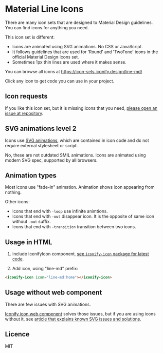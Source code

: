 # Material Line Icons

There are many icon sets that are designed to Material Design guidelines. You can find icons for anything you need.

This icon set is different:

-   Icons are animated using SVG animations. No CSS or JavaScript.
-   It follows guidelines that are used for 'Round' and 'TwoTone' icons in the official Material Design Icons set.
-   Sometimes 1px thin lines are used where it makes sense.

You can browse all icons at https://icon-sets.iconify.design/line-md/

Click any icon to get code you can use in your project.

## Icon requests

If you like this icon set, but it is missing icons that you need, [please open an issue at repository](https://github.com/cyberalien/line-md/issues).

## SVG animations level 2

Icons use [SVG animations](https://svgwg.org/specs/animations/), which are contained in icon code and do not require external stylesheet or script.

No, these are not outdated SMIL animations. Icons are animated using modern SVG spec, supported by all browsers.

## Animation types

Most icons use "fade-in" animation. Animation shows icon appearing from nothing.

Other icons:
- Icons that end with `-loop` use infinite animtions.
- Icons that end with `-out` disappear icon. It is the opposite of same icon without `-out` suffix.
- Icons that end with `-transition` transition between two icons.

## Usage in HTML

1. Include IconifyIcon component, [see `iconify-icon` package for latest code](https://www.npmjs.com/package/iconify-icon).

2. Add icon, using "line-md" prefix:

```html
<iconify-icon icon="line-md:home"></iconify-icon>
```

## Usage without web component

There are few issues with SVG animations.

[Iconify icon web component](https://iconify.design/docs/iconify-icon/) solves those issues, but if you are using icons without it, see [article that explains known SVG issues and solutions](https://iconify.design/docs/articles/svg-animation-issues/).

## Licence

MIT
